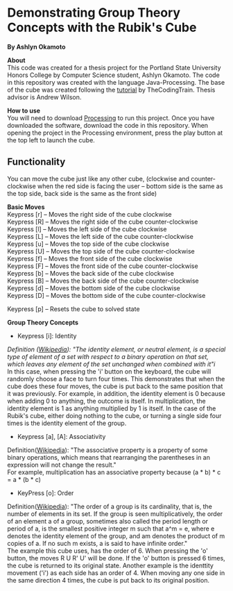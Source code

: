 # Demonstrating Group Theory Concepts with the Rubik's Cube  
**By Ashlyn Okamoto**  

**About**  
This code was created for a thesis project for the Portland State University Honors College by Computer Science student, Ashlyn Okamoto. The code in this repository was created with the language Java-Processing. The base of the cube was created following the [tutorial](https://thecodingtrain.com/CodingChallenges/142.1-rubiks-cube.html) by TheCodingTrain. Thesis advisor is Andrew Wilson.  


**How to use**  
You will need to download [Processing](https://processing.org/) to run this project. Once you have downloaded the software, download the code in this repository. When opening the project in the Processing environment, press the play button at the top left to launch the cube. 

## Functionality  
You can move the cube just like any other cube, (clockwise and counter-clockwise when the red side is facing the user – bottom side is the same as the top side, back side is the same as the front side)

**Basic Moves**  
Keypress [r] – Moves the right side of the cube clockwise  
Keypress [R] – Moves the right side of the cube counter-clockwise  
Keypress [l] – Moves the left side of the cube clockwise   
Keypress [L] – Moves the left side of the cube counter-clockwise  
Keypress [u]  – Moves the top side of the cube clockwise  
Keypress [U] – Moves the top side of the cube counter-clockwise  
Keypress [f] – Moves the front side of the cube clockwise  
Keypress [F] – Moves the front side of the cube counter-clockwise  
Keypress [b] – Moves the back side of the cube clockwise  
Keypress [B] – Moves the back side of the cube counter-clockwise  
Keypress [d] – Moves the bottom side of the cube clockwise  
Keypress [D] – Moves the bottom side of the cube counter-clockwise  

Keypress [p] – Resets the cube to solved state  

**Group Theory Concepts**  
  
- Keypress [i]: Identity  
  
*Definition ([Wikipedia](https://en.wikipedia.org/wiki/Identity_element)):
"The identity element, or neutral element, is a special type of element of a set with respect to a binary operation on that set, which leaves any element of the set unchanged when combined with it"i*  
In this case, when pressing the 'i' button on the keyboard, the cube will randomly choose a face to turn four times. This demonstrates that when the cube does these four moves, the cube is put back to the same position that it was previously.
For example, in addition, the identity element is 0 because when adding 0 to anything, the outcome is itself. In multiplication, the identity element is 1 as anything multiplied by 1 is itself. In the case of the Rubik's cube, either doing nothing to the cube, or turning a single side four times is the identity element of the group.
  
	
- Keypress [a], [A]: Associativity  
  
Definition([Wikipedia](https://en.wikipedia.org/wiki/Associative_property)):
"The associative property is a property of some binary operations, which means that rearranging the parentheses in an expression will not change the result."  
For example, multiplication has an associative property because (a * b) * c = a * (b * c)  
  
- KeyPress [o]: Order  

Definition([Wikipedia](https://en.wikipedia.org/wiki/Order_(group_theory))): 
"The order of a group is its cardinality, that is, the number of elements in its set. If the group is seen multiplicatively, the order of an element a of a group, sometimes also called the period length or period of a, is the smallest positive integer m such that a^m = e, where e denotes the identity element of the group, and am denotes the product of m copies of a. If no such m exists, a is said to have infinite order."  
The example this cube uses, has the order of 6. When pressing the 'o' button, the moves R U R' U' will be done. If the 'o' button is pressed 6 times, the cube is returned to its original state. Another example is the identtity movement ('i') as each side has an order of 4. When moving any one side in the same direction 4 times, the cube is put back to its original position.  

